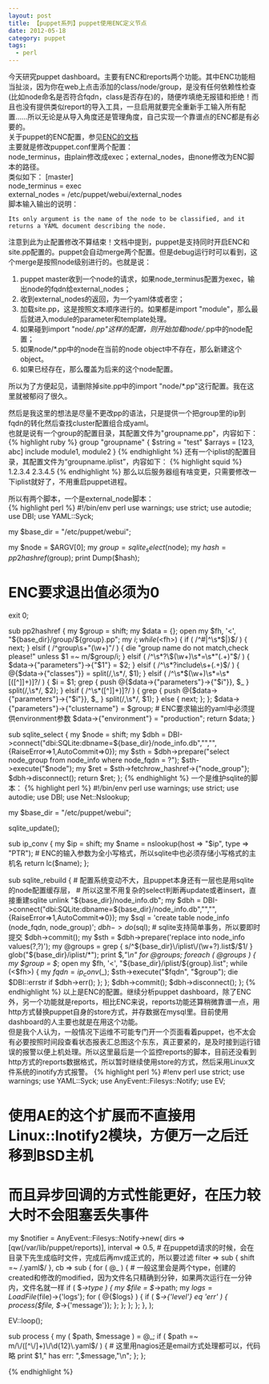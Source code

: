 ```yaml
---
layout: post
title: 【puppet系列】puppet使用ENC定义节点
date: 2012-05-18
category: puppet
tags:
  - perl
---
```


今天研究puppet dashboard。主要有ENC和reports两个功能。其中ENC功能相当扯淡，因为你在web上点击添加的class/node/group，是没有任何依赖性检查(比如node命名是否符合fqdn，class是否存在)的，随便咋填绝无报错和拒绝！而且也没有提供类似report的导入工具，一旦启用就要完全重新手工输入所有配置……所以无论是从导入角度还是管理角度，自己实现一个靠谱点的ENC都是有必要的。    
关于puppet的ENC配置，参见[ENC的文档](http://docs.puppetlabs.com/guides/external_nodes.html)    
主要就是修改puppet.conf里两个配置：    
node_terminus，由plain修改成exec；external_nodes，由none修改为ENC脚本的路径。    
类似如下：
    [master]    
    node_terminus = exec    
    external_nodes = /etc/puppet/webui/external_nodes    
脚本输入输出的说明：    

    Its only argument is the name of the node to be classified, and it returns a YAML document describing the node.

注意到此为止配置修改不算结束！文档中提到，puppet是支持同时开启ENC和site.pp配置的。puppet会自动merge两个配置。但是debug运行时可以看到，这个merge是按照node级别进行的。也就是说：    

1. puppet master收到一个node的请求，如果node_terminus配置为exec，输出node的fqdn给external_nodes；    
2. 收到external_nodes的返回，为一个yaml体或者空；    
3. 加载site.pp，这是按照文本顺序进行的。如果都是import "module"，那么最后就进入module的parameter和template处理。    
4. 如果碰到import "node/*.pp"这样的配置，则开始加载node/*.pp中的node配置；    
5. 如果node/*.pp中的node在当前的node object中不存在，那么新建这个object。    
6. 如果已经存在，那么覆盖为后来的这个node配置。    

所以为了方便起见，请删除掉site.pp中的import "node/*.pp"这行配置。我在这里就被郁闷了很久。

然后是我这里的想法是尽量不更改pp的语法，只是提供一个把group里的ip到fqdn的转化然后查找cluster配置组合成yaml。    
也就是说有一个group的配置目录，其配置文件为"groupname.pp"，内容如下：
{% highlight ruby %}
group "groupname" {
    $string = "test"
    $arrays = [123, abc]
    include module1, module2
}
{% endhighlight %}
还有一个iplist的配置目录，其配置文件为“groupname.iplist”，内容如下：
{% highlight squid %}
1.2.3.4
2.3.4.5
{% endhighlight %}
那么以后服务器组有啥变更，只需要修改一下iplist就好了，不用重启puppet进程。    

所以有两个脚本，一个是external_node脚本：    
{% highlight perl %}
#!/bin/env perl
use warnings;
use strict;
use autodie;
use DBI;
use YAML::Syck;

my $base_dir = "/etc/puppet/webui";

my $node = $ARGV[0];
my $group = sqlite_select($node);
my $hash = pp2hashref($group);
print Dump($hash);
# ENC要求退出值必须为0 
exit 0;

sub pp2hashref {
    my $group = shift;
    my $data = {};
    open my $fh, '<', "${base_dir}/group/${group}.pp";
    my $i;
    while(<$fh>) {
        if ( /^#|^\s*$|}$/ ) {
            next;
        } elsif ( /^group\s+"(\w+)"/ ) {
            die "group name do not match,check please!" unless $1 =~ m/$group/i;
        } elsif ( /^\s*?\$(\w+)\s*=\s*"(.+)"$/ ) {
            $data->{"parameters"}->{"$1"} = $2;
        } elsif ( /^\s*?include\s+(.+)$/ ) {
            @{$data->{"classes"}} = split(/,\s*/, $1);
        } elsif ( /^\s*\$(\w+)\s*=\s*\[([^]]+)]?/ ) {
            $i = $1;
            grep { push @{$data->{"parameters"}->{"$i"}}, $_ } split(/,\s*/, $2);
        } elsif ( /^\s*([^]]+)]?/ ) {
            grep { push @{$data->{"parameters"}->{"$i"}}, $_ } split(/,\s*/, $1);
        } else {
            next;
        };
    };
    $data->{"parameters"}->{"clustername"} = $group;
    # ENC要求输出的yaml中必须提供environment参数 
    $data->{"environment"} = "production";
    return $data;
}

sub sqlite_select {
    my $node = shift;
    my $dbh = DBI->connect("dbi:SQLite:dbname=${base_dir}/node_info.db","","",{RaiseError=>1,AutoCommit=>0});
    my $sth = $dbh->prepare("select node_group from node_info where node_fqdn = ?");
    $sth->execute("$node");
    my $ret = $sth->fetchrow_hashref->{"node_group"};
    $dbh->disconnect();
    return $ret;
};
{% endhighlight %}
一个是维护sqlite的脚本：
{% highlight perl %}
#!/bin/env perl
use warnings;
use strict;
use autodie;
use DBI;
use Net::Nslookup;


my $base_dir = "/etc/puppet/webui";

sqlite_update();

sub ip_conv {
    my $ip = shift;
    my $name = nslookup(host => "$ip", type => "PTR");
    # ENC的输入参数为全小写格式，所以sqlite中也必须存储小写格式的主机名 
    return lc($name);
};

sub sqlite_rebuild {
    # 配置系统变动不大，且puppet本身还有一层也是用sqlite的node配置缓存层，
    # 所以这里不用复杂的select判断再update或者insert，直接重建sqlite 
    unlink "${base_dir}/node_info.db";
    my $dbh = DBI->connect("dbi:SQLite:dbname=${base_dir}/node_info.db","","",{RaiseError=>1,AutoCommit=>0});
    my $sql = 'create table node_info (node_fqdn, node_group)';
    $dbh->do($sql);
    # sqlite支持简单事务，所以要即时提交 
    $dbh->commit();
    my $sth = $dbh->prepare('replace into node_info values(?,?)');
    my @groups = grep { s/^${base_dir}\/iplist\/(\w+?).list$/$1/ } glob("${base_dir}/iplist/*");
    print $_,"\n" for @groups;
    foreach ( @groups ) {
        my $group = $_;
        open my $fh, '<', "${base_dir}/iplist/${group}.list";
        while (<$fh>) {
            my $fqdn = ip_conv($_);
            $sth->execute("$fqdn", "$group");
            die $DBI::errstr if $dbh->err();
        };
    };
    $dbh->commit();
    $dbh->disconnect();
};
{% endhighlight %}
以上是ENC的配置。继续分析puppet dashboard，除了ENC外，另一个功能就是reports，相比ENC来说，reports功能还算稍微靠谱一点，用http方式替换puppet自身的store方式，并存数据在mysql里。目前使用dashboard的人主要也就是在用这个功能。    
但是我个人认为，一般情况下运维不可能专门开一个页面看着puppet，也不太会有必要按照时间段查看状态报表汇总图这个东东，真正要紧的，是及时接到运行错误的报警以便上机处理。所以这里最后是一个监控reports的脚本，目前还没看到http方式的reports数据格式，所以暂时继续使用store的方式，然后采用Linux文件系统的inotify方式报警。
{% highlight perl %}
#!env perl
use strict;
use warnings;
use YAML::Syck;
use AnyEvent::Filesys::Notify;
use EV;

# 使用AE的这个扩展而不直接用Linux::Inotify2模块，方便万一之后迁移到BSD主机
# 而且异步回调的方式性能更好，在压力较大时不会阻塞丢失事件 
my $notifier = AnyEvent::Filesys::Notify->new(
    dirs     => [qw(/var/lib/puppet/reports)],
    interval => 0.5,
    # 在puppetd请求的时候，会在目录下先生成临时文件，完成后再mv成正式的，所以要过滤
    filter   => sub { shift =~ /\.yaml$/ },
    cb       => sub {
        for ( @_ ) {
            # 一般这里会是两个type，创建的created和修改的modified，因为文件名只精确到分钟，如果两次运行在一分钟内，文件名就一样
            if ( $_->type ) {
                my $file = $_->path;
                my $logs = LoadFile($file)->{'logs'};
                for ( @{$logs} ) {
                    if ( $_->{'level'} eq 'err' ) {
                        process($file, $_->{'message'});
                    };
                };
            };
        };
    },
);

EV::loop();

sub process {
    my ( $path, $message ) = @_;
    if ( $path =~ m/\/([^\/]+)\/\d{12}\.yaml$/ ) {
        # 这里用nagios还是email方式处理都可以，代码略
        print $1," has err: ",$message,"\n";
    };
};

{% endhighlight %}


